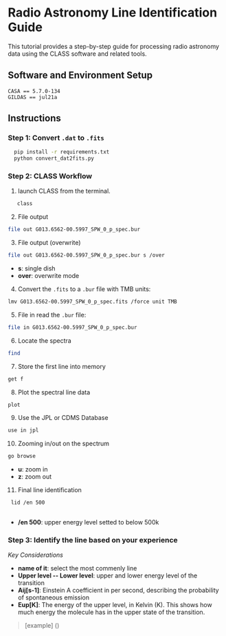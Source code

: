 # Radio Astronomy Line Identification Guide

This tutorial provides a step-by-step guide for processing radio astronomy data using the CLASS software and related tools.

## Software and Environment Setup 

```
CASA == 5.7.0-134
GILDAS == jul21a 
```

## Instructions
### Step 1: Convert `.dat` to `.fits`

 ```sh
   pip install -r requirements.txt
   python convert_dat2fits.py

```

### Step 2: CLASS Workflow 

1. launch CLASS from the terminal.

```sh
   class
```
2. File output

```sh
file out G013.6562-00.5997_SPW_0_p_spec.bur
```

3. File output (overwrite)

```sh
file out G013.6562-00.5997_SPW_0_p_spec.bur s /over

```

- **s**: single dish
- **over**: overwrite mode

4. Convert the `.fits` to a `.bur` file with TMB units:

```sh
lmv G013.6562-00.5997_SPW_0_p_spec.fits /force unit TMB

```

5. File in
read the `.bur` file:

```sh
file in G013.6562-00.5997_SPW_0_p_spec.bur

```

6. Locate the spectra

```sh
find

```

7. Store the first line into memory

```sh
get f

```

8. Plot the spectral line data

```sh
plot

```

9. Use the JPL or CDMS Database

```sh
use in jpl

```

10. Zooming in/out on the spectrum

```sh
go browse

```

- **u**: zoom in
- **z**: zoom out

11. Final line identification

```sh
 lid /en 500
 
 ```
 - **/en 500**: upper energy level setted to below 500k

### Step 3: Identify the line based on your experience

*Key Considerations*

- **name of it**: select the most commenly line
- **Upper level -- Lower level**: upper and lower energy level of the transition
- **Aij[s-1]**: Einstein A coefficient in per second, describing the probability of spontaneous emission
- **Eup[K]**: The energy of the upper level, in Kelvin (K). This shows how much energy the molecule has in the upper state of the transition.


> [example] ()